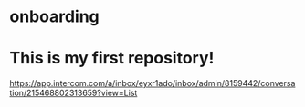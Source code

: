 # onboarding
# This is my first repository!
https://app.intercom.com/a/inbox/eyxr1ado/inbox/admin/8159442/conversation/215468802313659?view=List
